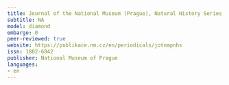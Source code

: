 ```yaml
---
title: Journal of the National Museum (Prague), Natural History Series
subtitle: NA
model: diamond
embargo: 0
peer-reviewed: true
website: https://publikace.nm.cz/en/periodicals/jotnmpnhs
issn: 1802-6842
publisher: National Museum of Prague
languages:
- en
---
```

